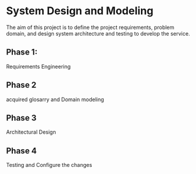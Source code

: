 # System Design and Modeling
The aim of this project is to define the project requirements, problem domain, and design system architecture and testing to
develop the service.

## Phase 1:
Requirements Engineering

## Phase 2
acquired glosarry and Domain modeling

## Phase 3
Architectural Design 

## Phase 4
Testing and Configure the changes
